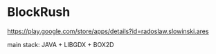 # BlockRush
https://play.google.com/store/apps/details?id=radoslaw.slowinski.ares

main stack:
JAVA + LIBGDX + BOX2D
